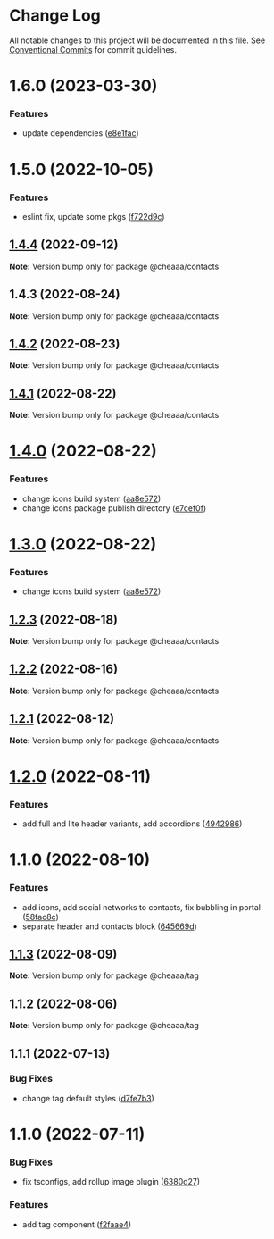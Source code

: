 # Change Log

All notable changes to this project will be documented in this file.
See [Conventional Commits](https://conventionalcommits.org) for commit guidelines.

# 1.6.0 (2023-03-30)


### Features

* update dependencies ([e8e1fac](https://github.com/SergeyBondar93/liba/commit/e8e1fac7a255d1524324ae2731accc13c51f0a16))





# 1.5.0 (2022-10-05)


### Features

* eslint fix, update some pkgs ([f722d9c](https://github.com/SergeyBondar93/liba/commit/f722d9c5101b678eb332da44dba85bb9a011cc11))





## [1.4.4](https://github.com/SergeyBondar93/liba/compare/@cheaaa/contacts@1.4.3...@cheaaa/contacts@1.4.4) (2022-09-12)

**Note:** Version bump only for package @cheaaa/contacts





## 1.4.3 (2022-08-24)

**Note:** Version bump only for package @cheaaa/contacts





## [1.4.2](https://github.com/SergeyBondar93/liba/compare/@cheaaa/contacts@1.4.1...@cheaaa/contacts@1.4.2) (2022-08-23)

**Note:** Version bump only for package @cheaaa/contacts





## [1.4.1](https://github.com/SergeyBondar93/liba/compare/@cheaaa/contacts@1.4.0...@cheaaa/contacts@1.4.1) (2022-08-22)

**Note:** Version bump only for package @cheaaa/contacts





# [1.4.0](https://github.com/SergeyBondar93/liba/compare/@cheaaa/contacts@1.3.0...@cheaaa/contacts@1.4.0) (2022-08-22)


### Features

* change icons build system ([aa8e572](https://github.com/SergeyBondar93/liba/commit/aa8e572b8c1cc010d49fb4824e188713d25e57f6))
* change icons package publish directory ([e7cef0f](https://github.com/SergeyBondar93/liba/commit/e7cef0f1a8ad52c222d2a725f0ab7f43e538e4a5))





# [1.3.0](https://github.com/SergeyBondar93/liba/compare/@cheaaa/contacts@1.2.3...@cheaaa/contacts@1.3.0) (2022-08-22)


### Features

* change icons build system ([aa8e572](https://github.com/SergeyBondar93/liba/commit/aa8e572b8c1cc010d49fb4824e188713d25e57f6))





## [1.2.3](https://github.com/SergeyBondar93/liba/compare/@cheaaa/contacts@1.2.2...@cheaaa/contacts@1.2.3) (2022-08-18)

**Note:** Version bump only for package @cheaaa/contacts





## [1.2.2](https://github.com/SergeyBondar93/liba/compare/@cheaaa/contacts@1.2.1...@cheaaa/contacts@1.2.2) (2022-08-16)

**Note:** Version bump only for package @cheaaa/contacts





## [1.2.1](https://github.com/SergeyBondar93/liba/compare/@cheaaa/contacts@1.2.0...@cheaaa/contacts@1.2.1) (2022-08-12)

**Note:** Version bump only for package @cheaaa/contacts





# [1.2.0](https://github.com/SergeyBondar93/liba/compare/@cheaaa/contacts@1.1.0...@cheaaa/contacts@1.2.0) (2022-08-11)


### Features

* add full and lite header variants, add accordions ([4942986](https://github.com/SergeyBondar93/liba/commit/4942986eed2c29b58c7b9f90c7613f3d82a0ce3a))





# 1.1.0 (2022-08-10)


### Features

* add icons, add social networks to contacts, fix bubbling in portal ([58fac8c](https://github.com/SergeyBondar93/liba/commit/58fac8cc505b497620751913d19fd8d89dcdc784))
* separate header and contacts block ([645669d](https://github.com/SergeyBondar93/liba/commit/645669d6e093980f5fde80ea3839d79aaca3aa04))





## [1.1.3](https://github.com/SergeyBondar93/liba/compare/@cheaaa/tag@1.1.2...@cheaaa/tag@1.1.3) (2022-08-09)

**Note:** Version bump only for package @cheaaa/tag





## 1.1.2 (2022-08-06)

**Note:** Version bump only for package @cheaaa/tag





## 1.1.1 (2022-07-13)


### Bug Fixes

* change tag default styles ([d7fe7b3](https://github.com/SergeyBondar93/liba/commit/d7fe7b3f8a41ae2df162bc4ce50a0520c7172c81))





# 1.1.0 (2022-07-11)


### Bug Fixes

* fix tsconfigs, add rollup image plugin ([6380d27](https://github.com/SergeyBondar93/liba/commit/6380d272ef79220e4644deeb1c1b3ac925a1658f))


### Features

* add tag component ([f2faae4](https://github.com/SergeyBondar93/liba/commit/f2faae425ba9f4622c7a2946205ca75c775adc07))
